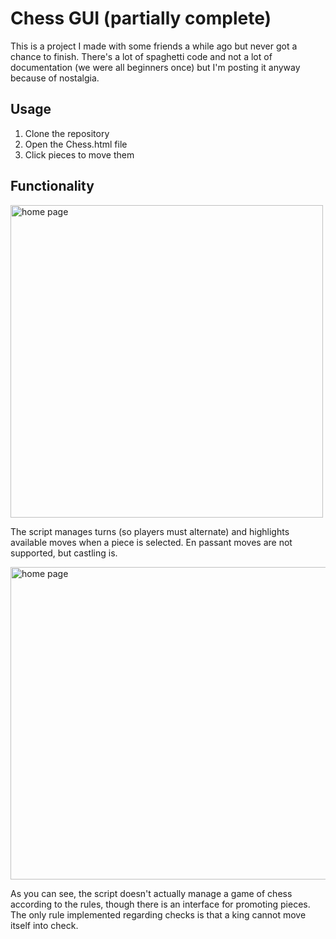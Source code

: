 # Chess GUI (partially complete)

This is a project I made with some friends a while ago but never got a chance to finish. There's a lot of spaghetti code and not a lot of documentation (we were all beginners once) but I'm posting it anyway because of nostalgia.

## Usage

1. Clone the repository
2. Open the Chess.html file
3. Click pieces to move them

## Functionality

<img src="https://drive.google.com/uc?export=view&id=1RqUdGaFT1xYu4ck-vb92Rvt1knIrLLZt" alt="home page" width="500" height="500">

The script manages turns (so players must alternate) and highlights available moves when a piece is selected. En passant moves are not supported, but castling is.

<img src="https://drive.google.com/uc?export=view&id=1uPat3SZAAPtjZUKxIOQXFHRNxqHZbs5n" alt="home page" width="900" height="500">

As you can see, the script doesn't actually manage a game of chess according to the rules, though there is an interface for promoting pieces. The only rule implemented regarding checks is that a king cannot move itself into check.
